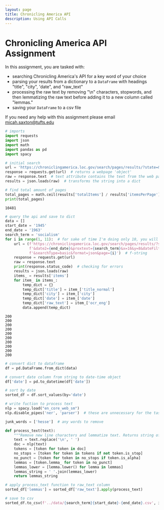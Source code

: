 ```yaml
---
layout: page
title: Chronicling America API
description: Using API Calls
---
```


# Chronicling America API Assignment
In this assignment, you are tasked with:
* searching Chronicling America's API for a key word of your choice
* parsing your results from a dictionary to a `DataFrame` with headings "title", "city", 'date", and "raw_text"
* processing the raw text by removing "\n" characters, stopwords, and then lemmatizing the raw text before adding it to a new column called "lemmas."
* saving your `DataFrame` to a csv file

If you need any help with this assignment please email micah.saxton@tufts.edu



```python
# imports
import requests
import json
import math
import pandas as pd
import spacy
```


```python
# initial search
url = 'https://chroniclingamerica.loc.gov/search/pages/results/?state=&date1=1945&date2=1963&proxtext=socialism&x=16&y=8&dateFilterType=yearRange&rows=20&searchType=basic&format=json'
response = requests.get(url)  # returns a webpage 'object'
raw = response.text  # text attribute contains the text from the web page (string)
results = json.loads(raw)  # transforms the string into a dict
```


```python
# find total amount of pages
total_pages = math.ceil(results['totalItems'] / results['itemsPerPage'])
print(total_pages)
```

    10481



```python
# query the api and save to dict 
data = []
start_date = '1945'
end_date = '1963'
search_term = 'socialism'
for i in range(1, 11):  # for sake of time I'm doing only 10, you will want to put total_pages+1
    url = (f'https://chroniclingamerica.loc.gov/search/pages/results/?state=&date1={start_date}'
           f'&date2={end_date}&proxtext={search_term}&x=16&y=8&dateFilterType=yearRange&rows=20'
           f'&searchType=basic&format=json&page={i}')  # f-string
    response = requests.get(url)
    raw = response.text
    print(response.status_code)  # checking for errors
    results = json.loads(raw)
    items_ = results['items']
    for item_ in items_:
        temp_dict = {}
        temp_dict['title'] = item_['title_normal']
        temp_dict['city'] = item_['city']
        temp_dict['date'] = item_['date']
        temp_dict['raw_text'] = item_['ocr_eng']
        data.append(temp_dict)
```

    200
    200
    200
    200
    200
    200
    200
    200
    200
    200



```python
# convert dict to dataframe
df = pd.DataFrame.from_dict(data)
```


```python
# convert date column from string to date-time object
df['date'] = pd.to_datetime(df['date'])
```


```python
# sort by date
sorted_df = df.sort_values(by='date')
```


```python
# write fuction to process text
nlp = spacy.load("en_core_web_sm")
nlp.disable_pipes('ner', 'parser')  # these are unnecessary for the task at hand

junk_words = ['hesse']  # any words to remove

def process_text(text):
    """Remove new line characters and lemmatize text. Returns string of lemmas"""
    text = text.replace('\n', ' ')
    doc = nlp(text)
    tokens = [token for token in doc]
    no_stops = [token for token in tokens if not token.is_stop]
    no_punct = [token for token in no_stops if token.is_alpha]
    lemmas = [token.lemma_ for token in no_punct]
    lemmas_lower = [lemma.lower() for lemma in lemmas]
    lemmas_string = ' '.join(lemmas_lower)
    return lemmas_string
```


```python
# apply process_text function to raw_text column
sorted_df['lemmas'] = sorted_df['raw_text'].apply(process_text)
```


```python
# save to csv
sorted_df.to_csv(f'../data/{search_term}{start_date}-{end_date}.csv', index=False)
```
